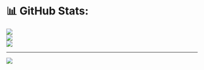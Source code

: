 # 📊 GitHub Stats:
![](https://github-readme-stats.vercel.app/api?username=karunamayi0604&theme=dark&hide_border=false&include_all_commits=false&count_private=false)<br/>
![](https://github-readme-streak-stats.herokuapp.com/?user=karunamayi0604&theme=dark&hide_border=false)<br/>
![](https://github-readme-stats.vercel.app/api/top-langs/?username=karunamayi0604&theme=dark&hide_border=false&include_all_commits=false&count_private=false&layout=compact)

---
[![](https://visitcount.itsvg.in/api?id=karunamayi0604&icon=0&color=0)](https://visitcount.itsvg.in)

<!-- Proudly created with GPRM ( https://gprm.itsvg.in ) -->
